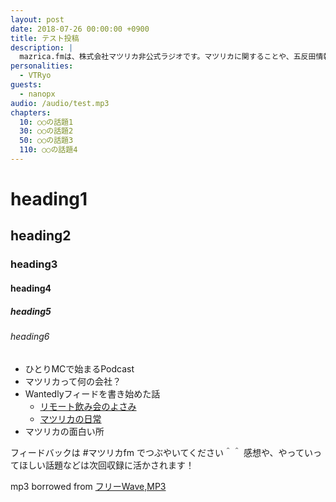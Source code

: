 ```yaml
---
layout: post
date: 2018-07-26 00:00:00 +0900
title: テスト投稿
description: |
  mazrica.fmは、株式会社マツリカ非公式ラジオです。マツリカに関することや、五反田情報、技術ネタなどを発信していきます。
personalities:
  - VTRyo
guests:
  - nanopx
audio: /audio/test.mp3
chapters:
  10: ○○の話題1
  30: ○○の話題2
  50: ○○の話題3
  110: ○○の話題4
---
```


# heading1
## heading2
### heading3
#### heading4
##### heading5
###### heading6

- ひとりMCで始まるPodcast
- マツリカって何の会社？
- Wantedlyフィードを書き始めた話
  - [リモート飲み会のよさみ](https://www.wantedly.com/companies/mazrica/)
  - [マツリカの日常](https://www.wantedly.com/companies/mazrica/)
- マツリカの面白い所

フィードバックは #マツリカfm でつぶやいてください＾＾
感想や、やっていってほしい話題などは次回収録に活かされます！

<div>
  mp3 borrowed from <a href="http://www.ne.jp/asahi/music/myuu/wave/wave.htm">フリーWave,MP3</a>
</div>
